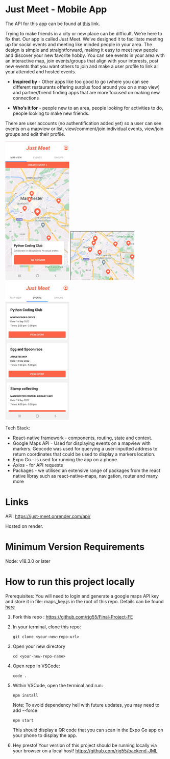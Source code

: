 # Just Meet - Mobile App

The API for this app can be found at [this](https://github.com/rjg55/backend-JML) link.

Trying to make friends in a city or new place can be difficult. We’re here to fix that. Our app is called Just Meet. We’ve designed it to facilitate meeting up for social events and meeting like minded people in your area. The design is simple and straightforward, making it easy to meet new people and discover your new favorite hobby. You can see events in your area with an interactive map, join events/groups that align with your interests, post new events that you want others to join and make a user profile to link all your attended and hosted events.

- **Inspired by** - Other apps like too good to go (where you can see different restaurants offering surplus food around you on a map view) and partner/friend finding apps that are more focused on making new connections

- **Who’s it for** - people new to an area, people looking for activities to do, people looking to make new friends.

There are user accounts (no authentification added yet) so a user can see events on a mapview or list, view/comment/join individual events, view/join groups and edit their profile.

<span>
<img src="Screenshots/Screenshot from 2022-10-21 10-42-09.png" alt="Home Screen" width="200" height="" title="Home Screen">
<img src="Screenshots/Screenshot from 2022-10-21 10-42-45.png" alt="Map Screen" width="200" height="" title="Map Screen">
<img src="Screenshots/Screenshot from 2022-10-21 10-42-27.png" alt="Events Screen" width="200" height="" title="Events Screen">
</span>

Tech Stack:

- React-native framework - components, routing, state and context.
- Google Maps API - Used for displaying events on a mapview with markers. Geocode was used for querying a user-inputted address to return coordinates that could be used to display a markers location.
- Expo Go - is used for running the app on a phone.
- Axios - for API requests
- Packages - we utilised an extensive range of packages from the react native libray such as react-native-maps, navigation, router and many more

# Links

API: https://just-meet.onrender.com/api/

Hosted on render.

# Minimum Version Requirements

Node: v18.3.0 or later

# How to run this project locally

Prerequisites: You will need to login and generate a google maps API key and store it in file: maps_key.js in the root of this repo. Details can be found [here](https://developers.google.com/maps/documentation/javascript)

1. Fork this repo : https://github.com/rjg55/Final-Project-FE
2. In your terminal, clone this repo:

   ```
   git clone <your-new-repo-url>
   ```

3. Open your new directory

   ```
   cd <your-new-repo-name>
   ```

4. Open repo in VSCode:

   ```
   code .
   ```

5. Within VSCode, open the terminal and run:

   ```
   npm install
   ```

   Note: To avoid dependency hell with future updates, you may need to add --force

   ```
   npm start
   ```

   This should display a QR code that you can scan in the Expo Go app on your phone to display the app.

6. Hey presto! Your version of this project should be running locally via your browser on a local host!
   https://github.com/rjg55/backend-JML
